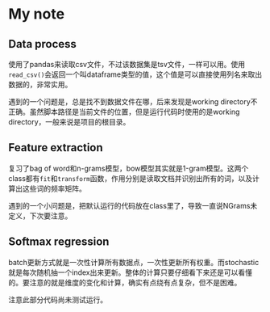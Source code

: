# My note

## Data process

使用了pandas来读取csv文件，不过该数据集是tsv文件，一样可以用。使用`read_csv()`会返回一个叫dataframe类型的值，这个值是可以直接使用列名来取出数据的，非常实用。

遇到的一个问题是，总是找不到数据文件在哪，后来发现是working directory不正确。虽然脚本路径是当前文件的位置，但是运行代码时使用的是working directory，一般来说是项目的根目录。

## Feature extraction

复习了bag of word和n-grams模型，bow模型其实就是1-gram模型。这两个class都有`fit`和`transform`函数，作用分别是读取文档并识别出所有的词，以及计算出这些词的频率矩阵。

遇到的一个小问题是，把默认运行的代码放在class里了，导致一直说NGrams未定义，下次要注意。

## Softmax regression

batch更新方式就是一次性计算所有数据点，一次性更新所有权重。而stochastic就是每次随机抽一个index出来更新。整体的计算只要仔细看下来还是可以看懂的。要注意的就是维度的变化和计算，确实有点绕有点复杂，但不是困难。

注意此部分代码尚未测试运行。